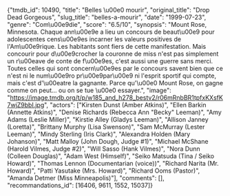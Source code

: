 {"tmdb_id": 10490, "title": "Belles \u00e0 mourir", "original_title": "Drop Dead Gorgeous", "slug_title": "belles-a-mourir", "date": "1999-07-23", "genre": "Com\u00e9die", "score": "6.5/10", "synopsis": "Mount Rose, Minnesota. Chaque ann\u00e9e a lieu un concours de beaut\u00e9 pour adolescentes cens\u00e9es incarner les valeurs positives de l'Am\u00e9rique. Les habitants sont fiers de cette manifestation. Mais concourir pour d\u00e9crocher la couronne de miss n'est pas simplement un r\u00eave de conte de f\u00e9es, c'est aussi une guerre sans merci. Toutes celles qui sont concern\u00e9es par le concours savent bien que ce n'est ni le num\u00e9ro pr\u00e9par\u00e9 ni l'esprit sportif qui compte, mais c'est d'\u00eatre la gagnante. Parce qu'\u00e0 Mount Rose, on gagne comme on peut... ou on se tue \u00e0 essayer.", "image": "https://image.tmdb.org/t/p/w185_and_h278_bestv2/r06mRnbBR1tpfxKXsfK7wjZ9bbI.jpg", "actors": ["Kirsten Dunst (Amber Atkins)", "Ellen Barkin (Annette Atkins)", "Denise Richards (Rebecca Ann \"Becky\" Leeman)", "Amy Adams (Leslie Miller)", "Kirstie Alley (Gladys Leeman)", "Allison Janney (Loretta)", "Brittany Murphy (Lisa Swenson)", "Sam McMurray (Lester Leeman)", "Mindy Sterling (Iris Clark)", "Alexandra Holden (Mary Johanson)", "Matt Malloy (John Dough, Judge #1)", "Michael McShane (Harold Vilmes, Judge #2)", "Will Sasso (Hank Vilmes)", "Nora Dunn (Colleen Douglas)", "Adam West (Himself)", "Seiko Matsuda (Tina / Seiko Howard)", "Thomas Lennon (Documentarian (voice))", "Richard Narita (Mr. Howard)", "Patti Yasutake (Mrs. Howard)", "Richard Ooms (Pastor)", "Amanda Detmer (Miss Minneapolis)"], "comments": [], "recommandations_id": [16406, 9611, 1552, 15037]}